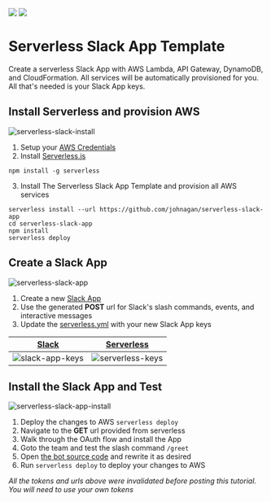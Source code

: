 ![](https://camo.githubusercontent.com/547c6da94c16fedb1aa60c9efda858282e22834f/687474703a2f2f7075626c69632e7365727665726c6573732e636f6d2f6261646765732f76332e737667) ![](https://camo.githubusercontent.com/d59450139b6d354f15a2252a47b457bb2cc43828/68747470733a2f2f696d672e736869656c64732e696f2f6e706d2f6c2f7365727665726c6573732e737667)

# Serverless Slack App Template
Create a serverless Slack App with AWS Lambda, API Gateway, DynamoDB, and CloudFormation. All services will be automatically provisioned for you. All that's needed is your Slack App keys.


## Install Serverless and provision AWS
![serverless-slack-install](https://cloud.githubusercontent.com/assets/35968/21295095/49631b60-c502-11e6-9043-715fefb180df.gif)
  
1. Setup your [AWS Credentials](./docs/providers/aws/guide/credentials.md)
2. Install [Serverless.js](https://serverless.com)

  ```
  npm install -g serverless
  ```
3. Install The Serverless Slack App Template and provision all AWS services

  ```
  serverless install --url https://github.com/johnagan/serverless-slack-app
  cd serverless-slack-app
  npm install
  serverless deploy
  ```


## Create a Slack App
![serverless-slack-app](https://cloud.githubusercontent.com/assets/35968/21295093/495c9b32-c502-11e6-95c4-86e0acc95296.gif)

1. Create a new [Slack App](https://api.slack.com/apps/new)
2. Use the generated **POST** url for Slack's slash commands, events, and interactive messages
3. Update the [serverless.yml](serverless.yml) with your new Slack App keys

[Slack](https://api.slack.com/apps) | [Serverless](serverless.yml)
:---:|:---:
![slack-app-keys](https://cloud.githubusercontent.com/assets/35968/21295094/49605452-c502-11e6-9d19-96680cd39858.png) | ![serverless-keys](https://cloud.githubusercontent.com/assets/35968/21295097/49707ac6-c502-11e6-8a4d-ec2f35a1e744.png)



## Install the Slack App and Test
![serverless-slack-app-install](https://cloud.githubusercontent.com/assets/35968/21295096/49648982-c502-11e6-912f-c287b82da3a1.gif)

1. Deploy the changes to AWS `serverless deploy`
2. Navigate to the **GET** url provided from serverless
3. Walk through the OAuth flow and install the App
4. Goto the team and test the slash command `/greet`
5. Open [the bot source code](src/index.js) and rewrite it as desired
6. Run `serverless deploy` to deploy your changes to AWS

_All the tokens and urls above were invalidated before posting this tutorial. You will need to use your own tokens_

